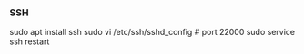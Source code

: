### SSH

sudo apt install ssh
sudo vi /etc/ssh/sshd_config   #   port 22000
sudo service ssh restart
